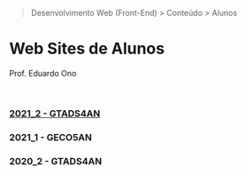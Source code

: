 > Desenvolvimento Web (Front-End) > Conteúdo > Alunos

# Web Sites de Alunos

Prof. Eduardo Ono

<br>

### [2021_2 - GTADS4AN](./web-sites/2021_2-GTADS4AN.md)

### 2021_1 - GECO5AN

### 2020_2 - GTADS4AN

<br>
